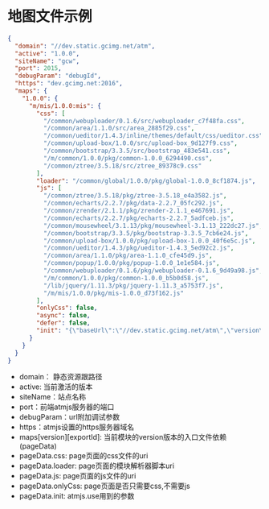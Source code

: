 # 地图文件示例

```json
{
  "domain": "//dev.static.gcimg.net/atm",
  "active": "1.0.0",
  "siteName": "gcw",
  "port": 2015,
  "debugParam": "debugId",
  "https": "dev.gcimg.net:2016",
  "maps": {
    "1.0.0": {
      "m/mis/1.0.0:mis": {
        "css": [
          "/common/webuploader/0.1.6/src/webuploader_c7f48fa.css",
          "/common/area/1.1.0/src/area_2885f29.css",
          "/common/ueditor/1.4.3/inline/themes/default/css/ueditor.css",
          "/common/upload-box/1.0.0/src/upload-box_9d127f9.css",
          "/common/bootstrap/3.3.5/src/bootstrap_483e541.css",
          "/m/common/1.0.0/pkg/common-1.0.0_6294490.css",
          "/common/ztree/3.5.18/src/ztree_89378c9.css"
        ],
        "loader": "/common/global/1.0.0/pkg/global-1.0.0_8cf1874.js",
        "js": [
          "/common/ztree/3.5.18/pkg/ztree-3.5.18_e4a3582.js",
          "/common/echarts/2.2.7/pkg/data-2.2.7_05fc292.js",
          "/common/zrender/2.1.1/pkg/zrender-2.1.1_e467691.js",
          "/common/echarts/2.2.7/pkg/echarts-2.2.7_5adfceb.js",
          "/common/mousewheel/3.1.13/pkg/mousewheel-3.1.13_222dc27.js",
          "/common/bootstrap/3.3.5/pkg/bootstrap-3.3.5_7cb6e24.js",
          "/common/upload-box/1.0.0/pkg/upload-box-1.0.0_40f6e5c.js",
          "/common/ueditor/1.4.3/pkg/ueditor-1.4.3_5ed92c2.js",
          "/common/area/1.1.0/pkg/area-1.1.0_cfe45d9.js",
          "/common/popup/1.0.0/pkg/popup-1.0.0_1e1e584.js",
          "/common/webuploader/0.1.6/pkg/webuploader-0.1.6_9d49a98.js",
          "/m/common/1.0.0/pkg/common-1.0.0_b5b0d58.js",
          "/lib/jquery/1.11.3/pkg/jquery-1.11.3_a5753f7.js",
          "/m/mis/1.0.0/pkg/mis-1.0.0_d73f162.js"
        ],
        "onlyCss": false,
        "async": false,
        "defer": false,
        "init": "{\"baseUrl\":\"//dev.static.gcimg.net/atm\",\"version\":\"1.0.0\",\"alias\":{\"jquery\":\"lib/jquery/1.11.3:jquery\",\"$\":\"common/global/1.0.0:dollar\"}}"
      }
    }
  }
}

```

* domain： 静态资源跟路径
* active: 当前激活的版本
* siteName：站点名称
* port：前端atmjs服务器的端口
* debugParam：url附加调试参数
* https：atmjs设置的https服务器域名
* maps[version][exportId]: 当前模块的version版本的入口文件依赖 (pageData)
* pageData.css: page页面的css文件的uri
* pageData.loader: page页面的模块解析器脚本uri
* pageData.js:  page页面的js文件的uri
* pageData.onlyCss: page页面是否只需要css,不需要js
* pageData.init: atmjs.use用到的参数

